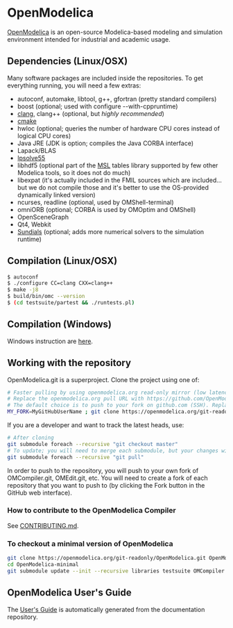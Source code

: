 # OpenModelica
[OpenModelica](https://openmodelica.org) is an open-source Modelica-based modeling and simulation environment intended for industrial and academic usage.

## Dependencies (Linux/OSX)

Many software packages are included inside the repositories.
To get everything running, you will need a few extras:
- autoconf, automake, libtool, g++, gfortran (pretty standard compilers)
- boost (optional; used with configure --with-cppruntime)
- [clang](http://clang.llvm.org/), clang++ (optional, but *highly recommended*)
- [cmake](http://www.cmake.org)
- hwloc (optional; queries the number of hardware CPU cores instead of logical CPU cores)
- Java JRE (JDK is option; compiles the Java CORBA interface)
- Lapack/BLAS
- [lpsolve55](http://lpsolve.sourceforge.net)
- libhdf5 (optional part of the [MSL](https://github.com/modelica/Modelica) tables library supported by few other Modelica tools, so it does not do much)
- libexpat (it's actually included in the FMIL sources which are included... but we do not compile those and it's better to use the OS-provided dynamically linked version)
- ncurses, readline (optional, used by OMShell-terminal)
- omniORB (optional; CORBA is used by OMOptim and OMShell)
- OpenSceneGraph
- Qt4, Webkit
- [Sundials](http://www.llnl.gov/CASC/sundials/) (optional; adds more numerical solvers to the simulation runtime)

## Compilation (Linux/OSX)

```bash
$ autoconf
$ ./configure CC=clang CXX=clang++
$ make -j8
$ build/bin/omc --version
$ (cd testsuite/partest && ./runtests.pl)
```

## Compilation (Windows)

Windows instruction are [here](../../../OMCompiler/blob/master/README-OMDev-MINGW.md).

## Working with the repository

OpenModelica.git is a superproject. Clone the project using one of:
```bash
# Faster pulling by using openmodelica.org read-only mirror (low latency in Europe; very important when updating all submodules)
# Replace the openmodelica.org pull URL with https://github.com/OpenModelica/OpenModelica.git if you want to pull directly from github
# The default choice is to push to your fork on github.com (SSH). Replace MY_FORK with OpenModelica to push directly to the OpenModelica repositories (if you have access)
MY_FORK=MyGitHubUserName ; git clone https://openmodelica.org/git-readonly/OpenModelica.git --recursive && (cd OpenModelica && git remote set-url --push origin git@github.com:$MY_FORK/OpenModelica.git && git submodule foreach --recursive 'git remote set-url --push origin `git config --get remote.origin.url | sed s,^.*/,git@github.com:'$MY_FORK'/,`')
```
If you are a developer and want to track the latest heads, use:
```bash
# After cloning
git submodule foreach --recursive "git checkout master"
# To update; you will need to merge each submodule, but your changes will remain
git submodule foreach --recursive "git pull"
```
In order to push to the repository, you will push to your own fork of OMCompiler.git, OMEdit.git, etc. You will need to create a fork of each repository that you want to push to (by clicking the Fork button in the GitHub web interface).

### How to contribute to the OpenModelica Compiler

See [CONTRIBUTING.md](https://github.com/OpenModelica/OpenModelica/blob/master/CONTRIBUTING.md).

### To checkout a minimal version of OpenModelica
```bash
git clone https://openmodelica.org/git-readonly/OpenModelica.git OpenModelica-minimal
cd OpenModelica-minimal
git submodule update --init --recursive libraries testsuite OMCompiler common
```

## OpenModelica User's Guide
The [User's Guide](https://openmodelica.org/doc/OpenModelicaUsersGuide/latest/)
is automatically generated from the documentation repository.
